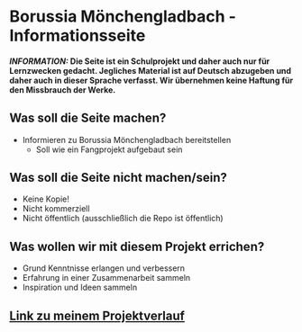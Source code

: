 # Borussia Mönchengladbach - Informationsseite

#### **_INFORMATION:_** Die Seite ist ein Schulprojekt und daher auch nur für Lernzwecken gedacht. Jegliches Material ist auf Deutsch abzugeben und daher auch in dieser Sprache verfasst. Wir übernehmen keine Haftung für den Missbrauch der Werke.

## Was soll die Seite machen?

- Informieren zu Borussia Mönchengladbach bereitstellen
  - Soll wie ein Fangprojekt aufgebaut sein
  
## Was soll die Seite nicht machen/sein?
- Keine Kopie!
- Nicht kommerziell
- Nicht öffentlich (ausschließlich die Repo ist öffentlich)

## Was wollen wir mit diesem Projekt errichen?

- Grund Kenntnisse erlangen und verbessern
- Erfahrung in einer Zusammenarbeit sammeln
- Inspiration und Ideen sammeln

## [Link zu meinem Projektverlauf](https://github.com/TOOADA/Borussia-MG-Fanseite)